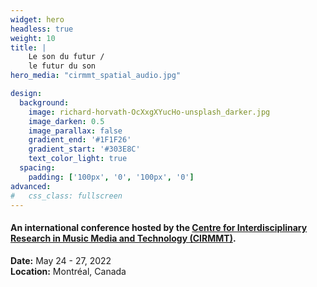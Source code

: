 ```yaml
---
widget: hero
headless: true
weight: 10
title: |
    Le son du futur /  
    le futur du son
hero_media: "cirmmt_spatial_audio.jpg"

design:
  background:
    image: richard-horvath-OcXxgXYucHo-unsplash_darker.jpg
    image_darken: 0.5
    image_parallax: false
    gradient_end: '#1F1F26'
    gradient_start: '#303E8C'
    text_color_light: true
  spacing: 
    padding: ['100px', '0', '100px', '0']
advanced:
#   css_class: fullscreen
---
```


#### An international conference hosted by the **[Centre for Interdisciplinary Research in Music Media and Technology (CIRMMT)](https://cirmmt.org)**. 

**Date:** May 24 - 27, 2022  
**Location:** Montréal, Canada

&nbsp;